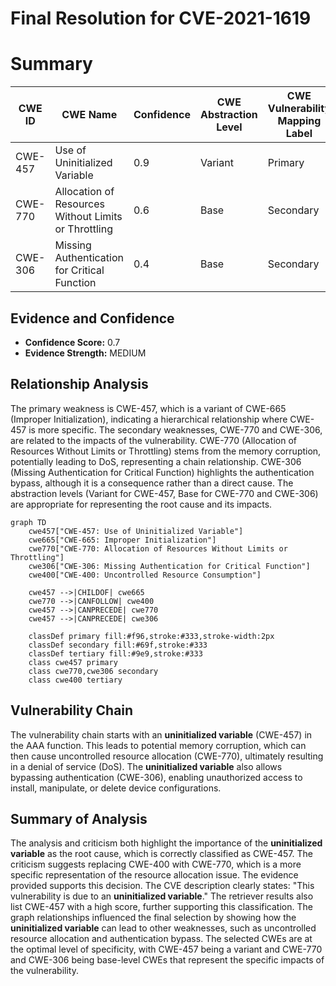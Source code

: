 # Final Resolution for CVE-2021-1619

# Summary
| CWE ID | CWE Name | Confidence | CWE Abstraction Level | CWE Vulnerability Mapping Label | CWE-Vulnerability Mapping Notes |
|---|---|---|---|---|---|
| CWE-457 | Use of Uninitialized Variable | 0.9 | Variant | Primary | Allowed |
| CWE-770 | Allocation of Resources Without Limits or Throttling | 0.6 | Base | Secondary | Allowed |
| CWE-306 | Missing Authentication for Critical Function | 0.4 | Base | Secondary | Allowed |

## Evidence and Confidence

*   **Confidence Score:** 0.7
*   **Evidence Strength:** MEDIUM

## Relationship Analysis
The primary weakness is CWE-457, which is a variant of CWE-665 (Improper Initialization), indicating a hierarchical relationship where CWE-457 is more specific. The secondary weaknesses, CWE-770 and CWE-306, are related to the impacts of the vulnerability. CWE-770 (Allocation of Resources Without Limits or Throttling) stems from the memory corruption, potentially leading to DoS, representing a chain relationship. CWE-306 (Missing Authentication for Critical Function) highlights the authentication bypass, although it is a consequence rather than a direct cause. The abstraction levels (Variant for CWE-457, Base for CWE-770 and CWE-306) are appropriate for representing the root cause and its impacts.

```mermaid
graph TD
    cwe457["CWE-457: Use of Uninitialized Variable"]
    cwe665["CWE-665: Improper Initialization"]
    cwe770["CWE-770: Allocation of Resources Without Limits or Throttling"]
    cwe306["CWE-306: Missing Authentication for Critical Function"]
    cwe400["CWE-400: Uncontrolled Resource Consumption"]

    cwe457 -->|CHILDOF| cwe665
    cwe770 -->|CANFOLLOW| cwe400
    cwe457 -->|CANPRECEDE| cwe770
    cwe457 -->|CANPRECEDE| cwe306

    classDef primary fill:#f96,stroke:#333,stroke-width:2px
    classDef secondary fill:#69f,stroke:#333
    classDef tertiary fill:#9e9,stroke:#333
    class cwe457 primary
    class cwe770,cwe306 secondary
    class cwe400 tertiary
```

## Vulnerability Chain
The vulnerability chain starts with an **uninitialized variable** (CWE-457) in the AAA function. This leads to potential memory corruption, which can then cause uncontrolled resource allocation (CWE-770), ultimately resulting in a denial of service (DoS). The **uninitialized variable** also allows bypassing authentication (CWE-306), enabling unauthorized access to install, manipulate, or delete device configurations.

## Summary of Analysis
The analysis and criticism both highlight the importance of the **uninitialized variable** as the root cause, which is correctly classified as CWE-457. The criticism suggests replacing CWE-400 with CWE-770, which is a more specific representation of the resource allocation issue. The evidence provided supports this decision. The CVE description clearly states: "This vulnerability is due to an **uninitialized variable**." The retriever results also list CWE-457 with a high score, further supporting this classification. The graph relationships influenced the final selection by showing how the **uninitialized variable** can lead to other weaknesses, such as uncontrolled resource allocation and authentication bypass. The selected CWEs are at the optimal level of specificity, with CWE-457 being a variant and CWE-770 and CWE-306 being base-level CWEs that represent the specific impacts of the vulnerability.